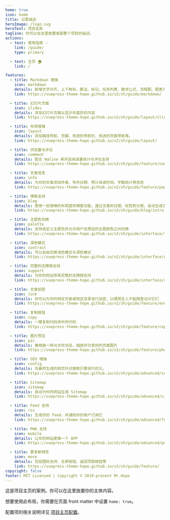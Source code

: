 ```yaml
---
home: true
icon: home
title: 记录描述
heroImage: /logo.svg
heroText: 项目名称
tagline: 你可以在这里放置或是整个项目的描述。
actions:
  - text: 使用指南 💡
    link: /guide/
    type: primary

  - text: 主页 🏠
    link: /

features:
  - title: Markdown 增强
    icon: markdown
    details: 新增文字对齐、上下角标、脚注、标记、任务列表、数学公式、流程图、图表与幻灯片支持
    link: https://vuepress-theme-hope.github.io/v2/zh/guide/markdown/

  - title: 幻灯片页面
    icon: slides
    details: 添加幻灯片页面以显示你喜欢的内容
    link: https://vuepress-theme-hope.github.io/v2/zh/guide/layout/slides

  - title: 布局增强
    icon: layout
    details: 添加路径导航、页脚、改进的导航栏、改进的页面导航等。
    link: https://vuepress-theme-hope.github.io/v2/zh/guide/layout/

  - title: 浏览量与评论
    icon: comment
    details: 配合 Waline 来开启阅读量统计与评论支持
    link: https://vuepress-theme-hope.github.io/v2/zh/guide/feature/comment.html

  - title: 文章信息
    icon: info
    details: 为你的文章添加作者、写作日期、预计阅读时间、字数统计等信息
    link: https://vuepress-theme-hope.github.io/v2/zh/guide/feature/page-info.html

  - title: 博客支持
    icon: blog
    details: 使用一些很棒的布局提供博客功能，通过文章的日期、标签和分类，自动生成文章、分类、标签与时间轴列表
    link: https://vuepress-theme-hope.github.io/v2/zh/guide/blog/intro.html

  - title: 主题色切换
    icon: palette
    details: 支持自定义主题色并允许用户在预设的主题颜色之间切换
    link: https://vuepress-theme-hope.github.io/v2/zh/guide/interface/theme-color.html

  - title: 深色模式
    icon: contrast
    details: 可以自由切换浅色模式与深色模式
    link: https://vuepress-theme-hope.github.io/v2/zh/guide/interface/darkmode.html

  - title: 完整的无障碍支持
    icon: support
    details: 为你的网站带来完整的无障碍支持
    link: https://vuepress-theme-hope.github.io/v2/zh/guide/interface/accessibility.html

  - title: 文章加密
    icon: lock
    details: 你可以为你的特定页面或特定目录进行加密，以便陌生人不能随意访问它们
    link: https://vuepress-theme-hope.github.io/v2/zh/guide/feature/encrypt.html

  - title: 复制按钮
    icon: copy
    details: 一键复制代码块中的代码
    link: https://vuepress-theme-hope.github.io/v2/zh/guide/feature/copy-code.html

  - title: 图片预览
    icon: pic
    details: 像相册一样允许你浏览、缩放并分享你的页面图片
    link: https://vuepress-theme-hope.github.io/v2/zh/guide/feature/photo-swipe.html

  - title: SEO 增强
    icon: config
    details: 将最终生成的网页针对搜索引擎进行优化。
    link: https://vuepress-theme-hope.github.io/v2/zh/guide/advanced/seo.html

  - title: Sitemap
    icon: sitemap
    details: 自动为你的网站生成 Sitemap
    link: https://vuepress-theme-hope.github.io/v2/zh/guide/advanced/sitemap.html

  - title: Feed 支持
    icon: rss
    details: 生成你的 Feed，并通知你的用户订阅它
    link: https://vuepress-theme-hope.github.io/v2/zh/guide/advanced/feed.html

  - title: PWA 支持
    icon: mobile
    details: 让你的网站更像一个 APP
    link: https://vuepress-theme-hope.github.io/v2/zh/guide/advanced/pwa.html

  - title: 更多新特性
    icon: more
    details: 包括图标支持、全屏按钮、返回顶部按钮等
    link: https://vuepress-theme-hope.github.io/v2/zh/guide/feature/
copyright: false
footer: MIT Licensed | Copyright © 2019-present Mr.Hope
---
```


这是项目主页的案例。你可以在这里放置你的主体内容。

想要使用此布局，你需要在页面 front matter 中设置 `home: true`。

配置项的相关说明详见 [项目主页配置](https://vuepress-theme-hope.github.io/v2/zh/guide/layout/home/)。
